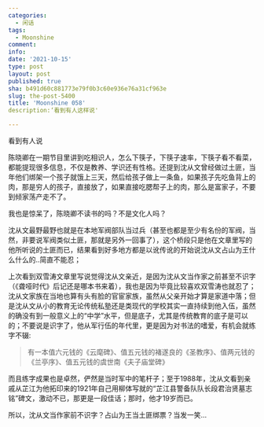 ```yaml
---
categories:
  - 闲话
tags:
  - Moonshine
comment: 
info: 
date: '2021-10-15'
type: post
layout: post
published: true
sha: b491d60c881773e79f0b3c60e936e76a31cf963e
slug: the-post-5400
title: 'Moonshine 058'
description:‘看到有人这样说'

---
```


看到有人说

> 
陈晓卿在一期节目里讲到吃相识人，怎么下筷子，下筷子速率，下筷子看不看菜，都能提现很多信息，不仅是教养、学识还有性格。还提到沈从文曾经做过土匪，当年他们绑架一个孩子就饿上三天，然后给孩子做上一条鱼，如果孩子先吃鱼背上的肉，那是穷人的孩子，直接放了，如果直接吃腮帮子上的肉，那么是富家子，不要到倾家荡产走不了。

我也是惊呆了，陈晓卿不读书的吗？不是文化人吗？

沈从文最野最野也就是在本地军阀部队当过兵（甚至也都是至少有名份的军阀，当然，非要说军阀类似土匪，那就是另外一回事了），这个桥段只是他在文章里写的他所听说的土匪而已，结果看到好多地方都是以讹传讹的开始说沈从文占山为王什么什么的..简直不能忍；

上次看到双雪涛文章里写说觉得沈从文亲近，是因为沈从文当作家之前甚至不识字（《聋哑时代》后记还是哪本书来着），我也是因为毕竟比较喜欢双雪涛也就忍了；沈从文家族在当地也算有头有脸的官宦家族，虽然从父亲开始才算是家道中落；但是沈从文从小的教育无论传统私塾还是类现代的学校其实一直持续到他入伍，虽然的确没有到一般意义上的“中学”水平，但是底子，尤其是传统教育的底子是可以的；不要说是识字了，他从军行伍的年代里，更是因为对书法的嗜爱，有机会就练字不辍:

> 有一本值六元钱的《云麾碑》、值五元钱的褚遂良的《圣教序》、值两元钱的《兰亭序》、值五元钱的虞世南《夫子庙堂碑》

而且练字成果也是卓然，俨然是当时军中的笔杆子；至于1988年，沈从文看到亲戚从芷江为他拓印来的1921年自己用柳体写就的“芷江县警备队队长段君治贤墓志铭”碑文，激动不已，那更是一段佳话；那时，他才19岁而已。

所以，沈从文当作家前不识字？占山为王当土匪绑票？当发一笑...
